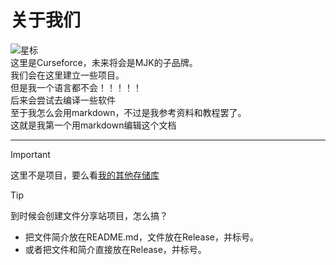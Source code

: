 # 关于我们
![星标](https://img.shields.io/github/stars/MJKCURSEFORCE/MJKCURSEFORCE?style=flat&color=orange&label=星标)<br>
这里是Curseforce，未来将会是MJK的子品牌。  
我们会在这里建立一些项目。  
但是我一个语言都不会！！！！！  
后来会尝试去编译一些软件  
至于我怎么会用markdown，不过是我参考资料和教程罢了。  
这就是我第一个用markdown编辑这个文档  

---
> [!IMPORTANT]
> 这里不是项目，要么看[我的其他存储库](https://github.com/MJKCURSEFORCE/MJKCURSEFORCE/)

> [!TIP]
> 到时候会创建文件分享站项目，怎么搞？
> * 把文件简介放在README.md，文件放在Release，并标号。
> * 或者把文件和简介直接放在Release，并标号。

